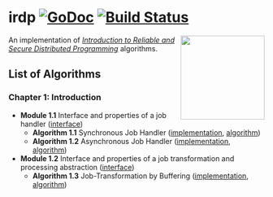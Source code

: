 # irdp [![GoDoc](https://godoc.org/github.com/armen/irdp?status.png)](https://godoc.org/github.com/armen/irdp) [![Build Status](https://travis-ci.org/armen/irdp.svg?branch=master)](https://travis-ci.org/armen/irdp)

<img width="165" src="http://www.distributedprogramming.net/images/cover-5.png" align="right">

An implementation of [*Introduction to Reliable and Secure Distributed Programming*][irdp] algorithms.

## List of Algorithms

### Chapter 1: Introduction
- **Module 1.1** Interface and properties of a job handler ([interface](https://raw.githubusercontent.com/armen/irdp/master/job/handler.go))
	- **Algorithm 1.1** Synchronous Job Handler ([implementation](https://raw.githubusercontent.com/armen/irdp/master/job/sync/sync.go), [algorithm](https://raw.githubusercontent.com/armen/irdp/master/job/sync/sync.txt))
	- **Algorithm 1.2** Asynchronous Job Handler ([implementation](https://raw.githubusercontent.com/armen/irdp/master/job/async/async.go), [algorithm](https://raw.githubusercontent.com/armen/irdp/master/job/async/async.txt))
- **Module 1.2** Interface and properties of a job transformation and processing abstraction ([interface](https://raw.githubusercontent.com/armen/irdp/master/job/transformation_handler.go))
	- **Algorithm 1.3** Job-Transformation by Buffering ([implementation](https://raw.githubusercontent.com/armen/irdp/master/job/transformation/transformation.go), [algorithm](https://raw.githubusercontent.com/armen/irdp/master/job/transformation/transformation.txt))

[irdp]: http://distributedprogramming.net
